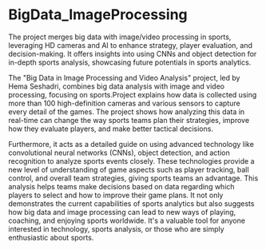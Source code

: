 # BigData_ImageProcessing
The project merges big data with image/video processing in sports, leveraging HD cameras and AI to enhance strategy, player evaluation, and decision-making. It offers insights into using CNNs and object detection for in-depth sports analysis, showcasing future potentials in sports analytics.

The "Big Data in Image Processing and Video Analysis" project, led by Hema Seshadri, combines big data analysis with image and video processing, focusing on sports.Project explains how data is collected using more than 100 high-definition cameras and various sensors to capture every detail of the games. The project shows how analyzing this data in real-time can change the way sports teams plan their strategies, improve how they evaluate players, and make better tactical decisions.

Furthermore, it acts as a detailed guide on using advanced technology like convolutional neural networks (CNNs), object detection, and action recognition to analyze sports events closely. These technologies provide a new level of understanding of game aspects such as player tracking, ball control, and overall team strategies, giving sports teams an advantage. This analysis helps teams make decisions based on data regarding which players to select and how to improve their game plans. It not only demonstrates the current capabilities of sports analytics but also suggests how big data and image processing can lead to new ways of playing, coaching, and enjoying sports worldwide. It's a valuable tool for anyone interested in technology, sports analysis, or those who are simply enthusiastic about sports.
